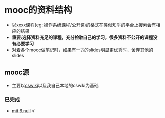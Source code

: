 # mooc的资料结构

- 以xxxx课程(eg: 操作系统课程/公开课)的格式在类似知乎的平台上搜索会有相应的结果
- **重要:选择资料充足的课程，充分检验自己的学习，很多资料不公开的课程没有必要学习**
- 对着各个mooc做笔记时，如果有一方的slides明显更优秀时，舍弃其他的slides
## mooc源

- 主要以[cswiki](https://csdiy.wiki/)以及我自己本地的cswiki为基础
### 已完成
- [mit 6.null](https://missing.csail.mit.edu/) √




